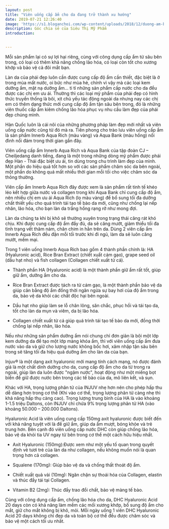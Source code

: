 ```yaml
---
layout: post
title: "Viên uống cấp ẩm cho da đang trở thành xu hướng"
date: 2019-07-21 12:26:40
image: 'https://s1.bloganchoi.com/wp-content/uploads/2018/12/duong-am-bang-dau-dua.jpg'
description: Góc chia sẻ của Siêu Thị Mỹ Phẩm
introduction:

 
---
```



Mỗi sản phẩm lại có sự lợi hại riêng, cùng với công dụng cấp ẩm từ sâu bên trong, có loại có thêm khả năng chống lão hóa, có loại còn tốt cho xương khớp và bảo vệ cả đôi mắt bạn.

Làn da của phái đẹp luôn cần được cung cấp độ ẩm cần thiết, đặc biệt là ở trong mùa mất nước, oi bức như mùa hè, chính vì vậy mà các loại kem dưỡng ẩm, mặt nạ dưỡng ẩm... ti tỉ những sản phẩm cấp nước cho da đểu được các chị em ưu ái. Thường thì các loại mỹ phẩm của phải đẹp có hình thức truyền thống là bôi, xịt chủ yếu tác động ngoài da nhưng nay các chị em có thêm dạng thức mới cung cấp độ ẩm tận sâu bên trong, đó là những viên thuốc cấp ẩm kiêm chống lão hóa phục vụ nhu cầu làm đẹp của phái đẹp chúng mình.


Hàn Quốc luôn là cái nôi của những phương pháp làm đẹp mới nhất và viên uống cấp nước cũng từ đó mà ra. Tiên phong cho trào lưu viên uống cấp ẩm là sản phẩm Innerb Aqua Rich (màu vàng) và Aqua Bank (màu hồng) nổi đình nổi đám trong thời gian gần đây.


Viên uống cấp ẩm Innerb Aqua Rich và Aqua Bank của tập đoàn CJ – Cheiljedang danh tiếng, đang là một trong những dòng mỹ phẩm được phái đẹp Hàn - Thái đặc biệt ưu ái, tin dùng trong chu trình làm đẹp của mình. Một phần do hiệu quả tốt hơn so với các sản phẩm chăm sóc da bên ngoài, một phần do không quá mất nhiều thời gian mỗi tối cho việc chăm sóc da thông thường.

Viên cấp ẩm Innerb Aqua Rich đây được xem là sản phẩm rất tinh tế khéo léo kết hợp giữa nước và collagen trong khi Aqua Bank chỉ cung cấp độ ẩm, nên nhiều chị em ưu ái Aqua Rich (lọ màu vàng) để bổ sung tối đa dưỡng chất thiết yếu cho quá trình tái tạo tế bào da mới, cũng như chống lại nếp nhăn, lão hóa, cho bạn làn da trắng hồng rạng rỡ như mong đợi.


Làn da chúng ta khi bị khô sẽ thường xuyên trong trạng thái căng rát khó chịu. Khi được cung cấp độ ẩm đầy đủ, da sẽ căng mướt, giảm thiểu tối đa tình trạng vết thâm nám, chân chim in hằn trên da. Dùng 2 viên cấp ẩm Innerb Aqua Rich đều đặn mỗi tối trước khi đi ngủ, làm da sẽ luôn căng mướt, mềm mại.

Trong 1 viên uống Innerb Aqua Rich bao gồm 4 thành phần chính là: HA (Hyaluronic acid), Rice Bran Extract (chiết xuất cám gạo), grape seed oil (dầu hạt nho) và fish collagen (Collagen chiết xuất từ cá).

+ Thành phần HA (Hyaluronic acid) là một thành phần giữ ẩm rất tốt, giúp giữ ẩm, dưỡng ẩm cho da. 

+ Rice Bran Extract được tách ra từ cám gạo, là một thành phần bảo vệ da giúp cân bằng độ ẩm đồng thời ngăn ngừa sự bay hơi của độ ẩm trong da, bảo vệ da khỏi các chất độc hại bên ngoài.

+ Dầu hạt nho giúp làm se lỗ chân lông, săn chắc, phục hồi và tái tạo da, tốt cho làn da mụn và viêm, da bị lão hóa.

+ Collagen chiết xuất từ cá giúp quá trình tái tạo tế bào da mới, đồng thời chống lại nếp nhăn, lão hóa.


Nếu như những sản phẩm dưỡng ẩm nói chung chỉ đơn giản là bôi một lớp kem dưỡng da để tạo một lớp màng khóa ẩm, thì với viên uống cấp ẩm đưa nước vào da và giữ cho lượng nước không bốc hơi, xâm nhập tận sâu bên trong sẽ tăng tối đa hiệu quả dưỡng ẩm cho làn da của bạn.


Injuv® là một dạng axit hyaluronic mới mang tính cách mạng, nó được đánh giá là một chất dinh dưỡng cho da, cung cấp độ ẩm cho da từ trong ra ngoài, giúp làn da luôn được "ngậm nước", hoạt động như một miếng bọt biển để giữ được nước bên trong các tế bào của da, mô liên kết, và sụn. 

Khác với HA, trọng lượng phân tử của INJUV nhẹ hơn nên cho phép hấp thu dễ dàng hơn trong cơ thể (Khi vào cơ thể, trọng lượng phân tử càng nhẹ thì khả năng hấp thụ càng cao). Trọng lượng trung bình của HA là vào khoảng 1-1.5 triệu Daltons, còn INJUV chỉ chứa 9% trọng lượng phân tử HA (vào khoảng 50.000 – 200.000 Daltons).


Hyaluronic Acid là viên uống cung cấp 150mg axit hyaluronic được biết đến với khả năng tuyệt vời là để giữ ẩm, giúp da ẩm mượt, bóng khỏe và trẻ trung hơn. Bên cạnh đó viên uống cấp nước DHC còn giúp chống lão hóa, bảo vệ da khỏi tia UV ngay từ bên trong cơ thể một cách hữu hiệu nhất.

 + Axit Hyaluronic (150mg):Được xem như một yếu tố quan trong quyết định vẻ tươi trẻ của làn da như collagen, nếu không muốn nói là quan trọng hơn cả collagen.

 + Squalene (170mg): Giúp bảo vệ da và chống thất thoát độ ẩm.

 + Chiết xuất quả vải (10mg): Ngăn chặn sự thoái hóa của Collagen, elastin và thúc đẩy tái tại Collagen. 

 + Vitamin B2 (2mg): Thúc đẩy trao đổi chất, bảo vệ màng tế bào. 

Cùng với công dụng cấp ẩm, chống lão hóa cho da, DHC Hyaluronic Acid 20 days còn có khả năng làm mềm các mối xương khớp, bổ sung độ ẩm cho mắt, giữ cho mắt không bị khô, mỏi. Mỗi ngày uống 1 viên DHC Hyaluronic Acid 20 days không chỉ đẹp da và toàn bộ cơ thể đều được chăm sóc và bảo vệ một cách tối ưu nhất. 